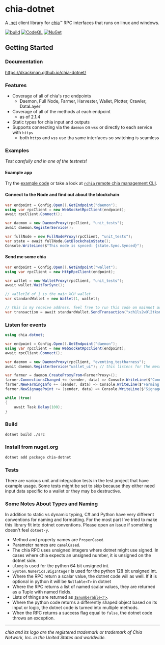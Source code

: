 # chia-dotnet

A [.net](https://dotnet.microsoft.com/download/dotnet/6.0) client library for [chia](https://github.com/Chia-Network/chia-blockchain)™ RPC interfaces that runs on linux and windows.

[![build](https://github.com/dkackman/chia-dotnet/actions/workflows/dotnet.yml/badge.svg)](https://github.com/dkackman/chia-dotnet/actions)
[![CodeQL](https://github.com/dkackman/chia-dotnet/actions/workflows/github-code-scanning/codeql/badge.svg)](https://github.com/dkackman/chia-dotnet/actions/workflows/github-code-scanning/codeql)
[![NuGet](https://img.shields.io/nuget/dt/chia-dotnet)](https://www.nuget.org/packages/chia-dotnet/)

## Getting Started

### Documentation

<https://dkackman.github.io/chia-dotnet/>

### Features

- Coverage of all of chia's rpc endpoints
  - Daemon, Full Node, Farmer, Harvester, Wallet, Plotter, Crawler, DataLayer
- Coverage of all of the methods at each endpoint
  - as of 2.1.4
- Static types for chia input and outputs
- Supports connecting via the `daemon` on `wss` or directly to each service with `https`
  - both `https` and `wss` use tha same interfaces so switching is seamless
  
### Examples

_Test carefully and in one of the testnets!_

#### Example app

Try the [example code](https://github.com/dkackman/chia-dotnet/tree/main/Examples/crops) or take a look at [`rchia` remote chia management CLI](https://github.com/dkackman/rchia).

#### Connect to the Node and find out about the blockchain

```csharp
var endpoint = Config.Open().GetEndpoint("daemon");
using var rpcClient = new WebSocketRpcClient(endpoint);
await rpcClient.Connect();

var daemon = new DaemonProxy(rpcClient, "unit_tests");
await daemon.RegisterService();

var fullNode = new FullNodeProxy(rpcClient, "unit_tests");
var state = await fullNode.GetBlockchainState();
Console.WriteLine($"This node is synced: {state.Sync.Synced}");
```

#### Send me some chia

```csharp
var endpoint = Config.Open().GetEndpoint("wallet");
using var rpcClient = new HttpRpcClient(endpoint);

var wallet = new WalletProxy(rpcClient, "unit_tests");
await wallet.WaitForSync();

// walletId of 1 is the main XCH wallet
var standardWallet = new Wallet(1, wallet);

// this is my receive address. feel free to run this code on mainnet as often as you like :-)
var transaction = await standardWallet.SendTransaction("xch1ls2w9l2tksmp8u3a8xewhn86na3fjhxq79gnsccxr0v3rpa5ejcsuugha7", 1, 1);
```

### Listen for events

```csharp
using chia.dotnet;

var endpoint = Config.Open().GetEndpoint("daemon");
using var rpcClient = new WebSocketRpcClient(endpoint);
await rpcClient.Connect();

var daemon = new DaemonProxy(rpcClient, "eventing_testharness");
await daemon.RegisterService("wallet_ui"); // this listens for the messages sent to the ui

var farmer = daemon.CreateProxyFrom<FarmerProxy>();
farmer.ConnectionsChanged += (sender, data) => Console.WriteLine($"Connection count: {data.Count()}");
farmer.NewFarmingInfo += (sender, data) => Console.WriteLine($"Farming info: {data}");
farmer.NewSignagePoint += (sender, data) => Console.WriteLine($"Signage Point: {data}");

while (true)
{
    await Task.Delay(100);
}
```

### Build

````bash
dotnet build ./src
````

### Install from nuget.org

````bash
dotnet add package chia-dotnet
````

### Tests

There are various unit and integration tests in the test project that have example usage. Some tests might be set to skip because they either need input data specific to a wallet or they may be destructive.

### Some Notes About Types and Naming

In addition to static vs dynamic typing, C# and Python have very different conventions for naming and formatting. For the most part I've tried to make this library fit into dotnet conventions. Please open an issue if something doesn't feel `dotnet-y`.

- Method and property names are `ProperCased`.
- Parameter names are `camelCased`.
- The chia RPC uses unsigned integers where dotnet might use signed. In cases where chia expects an unsigned number, it is unsigned on the dotnet side.
- `ulong` is used for the python 64 bit unsigned int.
- `System.Numerics.BigInteger` is used for the python 128 bit unsigned int.
- Where the RPC return a scalar value, the dotnet code will as well. If it is optional in python it will be `Nullable<T>` in dotnet
- Where the RPC returns a list of named scalar values, they are returned as a Tuple with named fields.
- Lists of things are returned as [`IEnumberable<T>`](https://docs.microsoft.com/en-us/dotnet/api/system.collections.generic.ienumerable-1?view=net-5.0).
- Where the python code returns a differently shaped object based on its input or logic, the dotnet code is turned into multiple methods.
- When the RPC returns a success flag equal to `false`, the dotnet code throws an exception.

___

_chia and its logo are the registered trademark or trademark of Chia Network, Inc. in the United States and worldwide._
